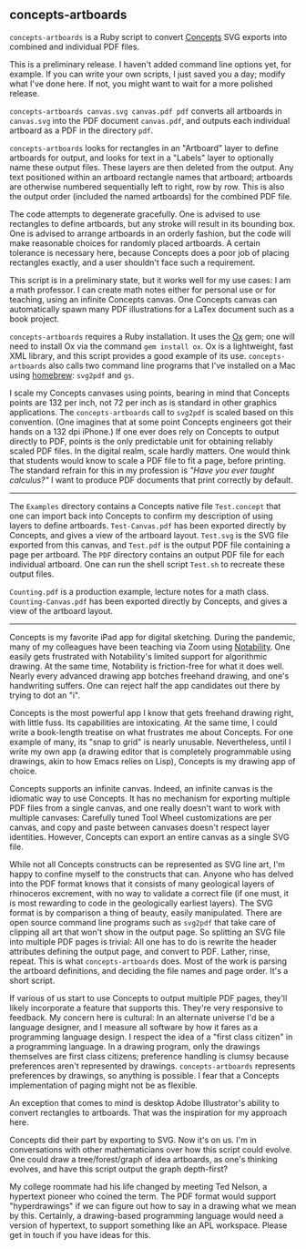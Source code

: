 ## concepts-artboards

`concepts-artboards` is a Ruby script to convert [Concepts](https://concepts.app/en/) SVG exports into combined and individual PDF files.

This is a preliminary release. I haven't added command line options yet, for example. If you can write your own scripts, I just saved you a day; modify what I've done here. If not, you might want to wait for a more polished release.

`concepts-artboards canvas.svg canvas.pdf pdf` converts all artboards in `canvas.svg` into the PDF document `canvas.pdf`, and outputs each individual artboard as a PDF in the directory `pdf`.

`concepts-artboards` looks for rectangles in an "Artboard" layer to define artboards for output, and looks for text in a "Labels" layer to optionally name these output files. These layers are then deleted from the output. Any text positioned within an artboard rectangle names that artboard; artboards are otherwise numbered sequentially left to right, row by row. This is also the output order (included the named artboards) for the combined PDF file.

The code attempts to degenerate gracefully. One is advised to use rectangles to define artboards, but any stroke will result in its bounding box. One is advised to arrange artboards in an orderly fashion, but the code will make reasonable choices for randomly placed artboards. A certain tolerance is necessary here, because Concepts does a poor job of placing rectangles exactly, and a user shouldn't face such a requirement.

This script is in a preliminary state, but it works well for my use cases: I am a math professor. I can create math notes either for personal use or for teaching, using an infinite Concepts canvas. One Concepts canvas can automatically spawn many PDF illustrations for a LaTex document such as a book project.

`concepts-artboards` requires a Ruby installation. It uses the [Ox](http://www.ohler.com/ox/) gem; one will need to install Ox via the command `gem install ox`. Ox is a lightweight, fast XML library, and this script provides a good example of its use. `concepts-artboards` also calls two command line programs that I've installed on a Mac using [homebrew](https://brew.sh/): `svg2pdf` and `gs`.

I scale my Concepts canvases using points, bearing in mind that Concepts points are 132 per inch, not 72 per inch as is standard in other graphics applications. The `concepts-artboards` call to `svg2pdf` is scaled based on this convention. (One imagines that at some point Concepts engineers got their hands on a 132 dpi iPhone.) If one ever does rely on Concepts to output directly to PDF, points is the only predictable unit for obtaining reliably scaled PDF files. In the digital realm, scale hardly matters. One would think that students would know to scale a PDF file to fit a page, before printing. The standard refrain for this in my profession is _"Have you ever taught calculus?"_ I want to produce PDF documents that print correctly by default.

---

The `Examples` directory contains a Concepts native file `Test.concept` that one can import back into Concepts to confirm my description of using layers to define artboards. `Test-Canvas.pdf` has been exported directly by Concepts, and gives a view of the artboard layout. `Test.svg` is the SVG file exported from this canvas, and `Test.pdf` is the output PDF file containing a page per artboard. The `PDF` directory contains an output PDF file for each individual artboard. One can run the shell script `Test.sh` to recreate these output files.

`Counting.pdf` is a production example, lecture notes for a math class. `Counting-Canvas.pdf` has been exported directly by Concepts, and gives a view of the artboard layout.

---

Concepts is my favorite iPad app for digital sketching. During the pandemic, many of my colleagues have been teaching via Zoom using [Notability](https://www.gingerlabs.com/). One easily gets frustrated with Notability's limited support for algorithmic drawing. At the same time, Notability is friction-free for what it does well. Nearly every advanced drawing app botches freehand drawing, and one's handwriting suffers. One can reject half the app candidates out there by trying to dot an "i".

Concepts is the most powerful app I know that gets freehand drawing right, with little fuss. Its capabilities are intoxicating. At the same time, I could write a book-length treatise on what frustrates me about Concepts. For one example of many, its "snap to grid" is nearly unusable. Nevertheless, until I write my own app (a drawing editor that is completely programmable using drawings, akin to how Emacs relies on Lisp), Concepts is my drawing app of choice.

Concepts supports an infinite canvas. Indeed, an infinite canvas is the idiomatic way to use Concepts. It has no mechanism for exporting multiple PDF files from a single canvas, and one really doesn't want to work with multiple canvases: Carefully tuned Tool Wheel customizations are per canvas, and copy and paste between canvases doesn't respect layer identities. However, Concepts can export an entire canvas as a single SVG file.

While not all Concepts constructs can be represented as SVG line art, I'm happy to confine myself to the constructs that can. Anyone who has delved into the PDF format knows that it consists of many geological layers of rhinoceros excrement,  with no way to validate a correct file (if one must, it is most rewarding to code in the geologically earliest layers). The SVG format is by comparison a thing of beauty, easily manipulated. There are open source command line programs such as `svg2pdf` that take care of clipping all art that won't show in the output page. So splitting an SVG file into multiple PDF pages is trivial: All one has to do is rewrite the header attributes defining the output page, and convert to PDF. Lather, rinse, repeat. This is what `concepts-artboards` does. Most of the work is parsing the artboard definitions, and deciding the file names and page order. It's a short script.

If various of us start to use Concepts to output multiple PDF pages, they'll likely incorporate a feature that supports this. They're very responsive to feedback. My concern here is cultural: In an alternate universe I'd be a language designer, and I measure all software by how it fares as a programming language design. I respect the idea of a "first class citizen" in a programming language. In a drawing program, only the drawings themselves are first class citizens; preference handling is clumsy because preferences aren't represented by drawings. `concepts-artboards` represents preferences by drawings, so anything is possible. I fear that a Concepts implementation of paging might not be as flexible.

An exception that comes to mind is desktop Adobe Illustrator's ability to convert rectangles to artboards. That was the inspiration for my approach here.

Concepts did their part by exporting to SVG. Now it's on us. I'm in conversations with other mathematicians over how this script could evolve. One could draw a tree/forest/graph of idea artboards, as one's thinking evolves, and have this script output the graph depth-first?

My college roommate had his life changed by meeting Ted Nelson, a hypertext pioneer who coined the term. The PDF format would support "hyperdrawings" if we can figure out how to say in a drawing what we mean by this. Certainly, a drawing-based programming language would need a version of hypertext, to support something like an APL workspace. Please get in touch if you have ideas for this.

